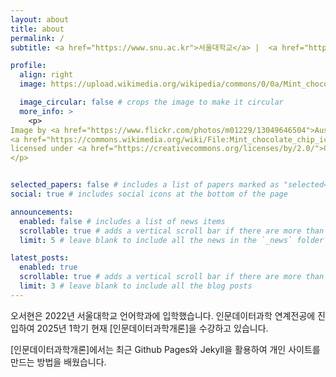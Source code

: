 ```yaml
---
layout: about
title: about
permalink: /
subtitle: <a href="https://www.snu.ac.kr">서울대학교</a> |  <a href="https://humanities.snu.ac.kr">인문대학</a> |  <a href="https://dsh.snu.ac.kr">연계전공인문데이터과학</a>

profile:
  align: right
  image: https://upload.wikimedia.org/wikipedia/commons/0/0a/Mint_chocolate_chip_ice_cream_with_sprinkles_in_a_cup_%2813049646504%29.jpg

  image_circular: false # crops the image to make it circular
  more_info: >
    <p>
Image by <a href="https://www.flickr.com/photos/m01229/13049646504">Austin Kirk</a>, via 
<a href="https://commons.wikimedia.org/wiki/File:Mint_chocolate_chip_ice_cream_with_sprinkles_in_a_cup_(13049646504).jpg">Wikimedia Commons</a>, 
licensed under <a href="https://creativecommons.org/licenses/by/2.0/">CC BY 2.0</a>.
</p>


selected_papers: false # includes a list of papers marked as "selected={true}"
social: true # includes social icons at the bottom of the page

announcements:
  enabled: false # includes a list of news items
  scrollable: true # adds a vertical scroll bar if there are more than 3 news items
  limit: 5 # leave blank to include all the news in the `_news` folder

latest_posts:
  enabled: true
  scrollable: true # adds a vertical scroll bar if there are more than 3 new posts items
  limit: 3 # leave blank to include all the blog posts
---
```


오서현은 2022년 서울대학교 언어학과에 입학했습니다. 인문데이터과학 연계전공에 진입하여 2025년 1학기 현재 [인문데이터과학개론]을 수강하고 있습니다.

[인문데이터과학개론]에서는 최근 Github Pages와 Jekyll을 활용하여 개인 사이트를 만드는 방법을 배웠습니다.
